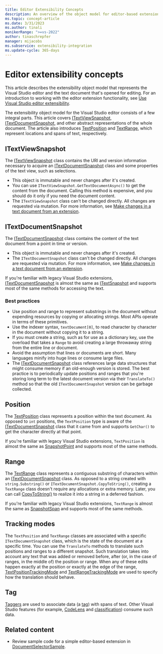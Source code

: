 ```yaml
---
title: Editor Extensibility Concepts
description: An overview of the object model for editor-based extensions.
ms.topic: concept-article
ms.date: 3/31/2023
ms.author: tinali
monikerRange: ">=vs-2022"
author: tinaschrepfer
manager: mijacobs
ms.subservice: extensibility-integration
ms.update-cycle: 365-days
---
```


# Editor extensibility concepts

This article describes the extensibility object model that represents the Visual Studio editor and the text document that's opened for editing. For an introduction to working with the editor extension functionality, see [Use Visual Studio editor extensibility](editor.md).

The extensibility object model for the Visual Studio editor consists of a few integral parts. This article covers [ITextViewSnapshot](/dotnet/api/microsoft.visualstudio.extensibility.editor.itextviewsnapshot), [ITextDocumentSnapshot](/dotnet/api/microsoft.visualstudio.extensibility.editor.itextdocumentsnapshot), and other abstract representations of the whole document. The article also introduces [TextPosition](/dotnet/api/microsoft.visualstudio.extensibility.editor.textposition) and [TextRange](/dotnet/api/microsoft.visualstudio.extensibility.editor.textrange), which represent locations and spans of text, respectively.

## ITextViewSnapshot

The [ITextViewSnapshot](/dotnet/api/microsoft.visualstudio.extensibility.editor.itextviewsnapshot) class contains the URI and version information necessary to acquire an [ITextDocumentSnapshot](/dotnet/api/microsoft.visualstudio.extensibility.editor.itextdocumentsnapshot) class and some properties of the text view, such as selections.

- This object is immutable and never changes after it's created.
- You can use `ITextViewSnapshot.GetTextDocumentAsync()` to get the content from the document. Calling this method is expensive, and you should do it only if you need the document content.
- The `ITextViewSnapshot` class can't be changed directly. All changes are requested via mutation. For more information, see [Make changes in a text document from an extension](./walkthroughs/editing-text.md).

## ITextDocumentSnapshot

The [ITextDocumentSnapshot](/dotnet/api/microsoft.visualstudio.extensibility.editor.itextdocumentsnapshot) class contains the content of the text document from a point in time or version.

- This object is immutable and never changes after it's created.
- The `ITextDocumentSnapshot` class can't be changed directly. All changes are requested via mutation. For more information, see [Make changes in a text document from an extension](./walkthroughs/editing-text.md).

If you're familiar with legacy Visual Studio extensions, [ITextDocumentSnapshot](/dotnet/api/microsoft.visualstudio.extensibility.editor.itextdocumentsnapshot) is almost the same as
[ITextSnapshot](/dotnet/api/microsoft.visualstudio.text.itextsnapshot) and supports most of the same methods for accessing the text.

### Best practices

- Use position and range to represent substrings in the document without expending resources by copying or allocating strings. Most APIs operate in terms of these primitives.
- Use the indexer syntax, `textDocument[0]`, to read character by character in the document without copying it to a string.
- If you must create a string, such as for use as a dictionary key, use the overload that takes a `Range` to avoid creating a large throwaway string from the entire line or document.
- Avoid the assumption that lines or documents are short. Many languages minify into huge lines or consume large files.
- The [ITextDocumentSnapshot](/dotnet/api/microsoft.visualstudio.extensibility.editor.itextdocumentsnapshot) class references large data structures that might consume memory if an old-enough version is stored. The best practice is to periodically update positions and ranges that you're storing long term to the latest document version via their `TranslateTo()` method so that the old `ITextDocumentSnapshot` version can be garbage collected.

## Position

The [TextPosition](/dotnet/api/microsoft.visualstudio.extensibility.editor.textposition) class represents a position within the text document. As opposed to `int` positions, the `TextPosition` type is aware of the [ITextDocumentSnapshot](/dotnet/api/microsoft.visualstudio.extensibility.editor.itextdocumentsnapshot) class that it came from and supports `GetChar()` to get the character directly at that point.

If you're familiar with legacy Visual Studio extensions, `TextPosition` is almost the same as [SnapshotPoint](/dotnet/api/microsoft.visualstudio.text.snapshotpoint) and supports most of the same methods.

## Range

The [TextRange](/dotnet/api/microsoft.visualstudio.extensibility.editor.textrange) class represents a contiguous substring of characters within an [ITextDocumentSnapshot](/dotnet/api/microsoft.visualstudio.extensibility.editor.itextdocumentsnapshot) class. As opposed to a string created with `string.Substring()` or `ITextDocumentSnapshot.CopyToString()`, creating a `TextRange` class doesn't require any allocations or extra memory. Later, you can call [CopyToString()](/dotnet/api/microsoft.visualstudio.extensibility.editor.textextensions.copytostring) to realize it into a string in a deferred fashion.

If you're familiar with legacy Visual Studio extensions, `TextRange` is almost the same as
[SnapshotSpan](/dotnet/api/microsoft.visualstudio.text.snapshotSpan) and supports most of the same methods.

## Tracking modes

The `TextPosition` and `TextRange` classes are associated with a specific `ITextDocumentSnapshot` class, which is the state of the document at a specific time. You can use the `TranslateTo` methods to translate such positions and ranges to a different snapshot. Such translation takes into account any text that was added or removed before, after (or, in the case of ranges, in the middle of) the position or range. When any of these edits happen exactly at the position or exactly at the edge of the range, [TextPositionTrackingMode](/dotnet/api/microsoft.visualstudio.extensibility.editor.textpositiontrackingmode) and [TextRangeTrackingMode](/dotnet/api/microsoft.visualstudio.extensibility.editor.textrangetrackingmode) are used to specify how the translation should behave.

## Tag

[Taggers](./walkthroughs/taggers.md) are used to associate data (a [tag](/dotnet/api/microsoft.visualstudio.extensibility.editor.itag)) with spans of text. Other Visual Studio features (for example, [CodeLens](./walkthroughs/codelens.md) and [classification](./walkthroughs/classification.md)) consume such data.

## Related content

- Review sample code for a simple editor-based extension in [DocumentSelectorSample](https://github.com/Microsoft/VSExtensibility/tree/main/New_Extensibility_Model/Samples/DocumentSelectorSample/).

